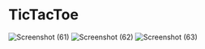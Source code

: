 # TicTacToe
![Screenshot (61)](https://github.com/ShreyaShirur/TicTacToe/assets/137282659/2902631e-77c1-4528-8263-0315f0f91353)
![Screenshot (62)](https://github.com/ShreyaShirur/TicTacToe/assets/137282659/8749e3cb-7a83-43b1-8f1d-9177b2d4424f)
![Screenshot (63)](https://github.com/ShreyaShirur/TicTacToe/assets/137282659/f0675648-00f9-4db9-9e45-7cb2e47a9ed3)
